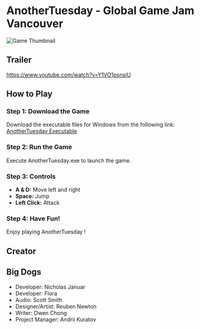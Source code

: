 # AnotherTuesday - Global Game Jam Vancouver

![Game Thumbnail](https://github.com/kallui/AnotherTuesday/assets/90471072/3657f4a1-b266-442c-9002-1298550b35fd)

## Trailer
https://www.youtube.com/watch?v=Y1VO1psnsiU

## How to Play

### Step 1: Download the Game
Download the executable files for Windows from the following link:
[AnotherTuesday Executable](https://drive.google.com/file/d/1bvMKx6HL_WoPJRrcO_d0e8xTSpeyF9Ho/view?usp=drive_link)

### Step 2: Run the Game
Execute AnotherTuesday.exe to launch the game.

### Step 3: Controls
- **A & D:** Move left and right
- **Space:** Jump
- **Left Click:** Attack

### Step 4: Have Fun!
Enjoy playing AnotherTuesday !

## Creator

## Big Dogs
- Developer: Nicholas Januar
- Developer: Flora
- Audio: Scott Smith
- Designer/Artist: Reuben Newton
- Writer: Owen Chong
- Project Manager: Andrii Kuratov




